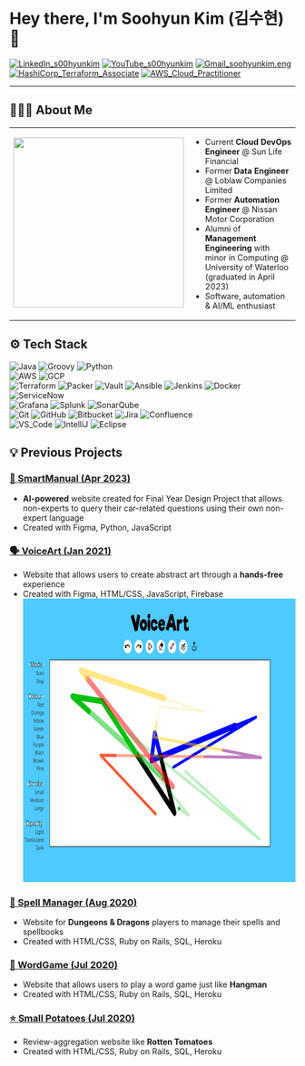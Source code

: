 # Hey there, I'm Soohyun Kim (김수현) 👋

[![LinkedIn_s00hyunkim](https://img.shields.io/badge/Soohyun_Kim-blue?style=flat-square&logo=LinkedIn&logoColor=white&link=https%3A%2F%2Fwww.linkedin.com%2Fin%2Fs00hyunkim%2F)](https://www.linkedin.com/in/s00hyunkim)
[![YouTube_s00hyunkim](https://img.shields.io/youtube/channel/views/UCHJ4X2Y1FGqP8fRj3FZsb4w?style=flat-square&logo=YouTube&logoColor=white&link=https%3A%2F%2Fwww.youtube.com%2F%40s00hyunkim)](https://www.youtube.com/@s00hyunkim)
[![Gmail_soohyunkim.eng](https://img.shields.io/badge/soohyunkim.eng-lightgray?style=flat-square&logo=Gmail&logoColor=white&link=mailto%3Asoohyunkim.eng%40gmail.com)](mailto:soohyunkim.eng@gmail.com)  
[![HashiCorp_Terraform_Associate](https://img.shields.io/badge/HashiCorp_Certified_Terraform_Associate-black?style=flat-square&logo=HashiCorp&logoColor=white&link=https%3A%2F%2Fwww.credly.com%2Fbadges%2Fdb3057e1-f953-48db-bc7e-18c7910d5e23%2Fpublic_url)](https://www.credly.com/badges/db3057e1-f953-48db-bc7e-18c7910d5e23/public_url)
[![AWS_Cloud_Practitioner](https://img.shields.io/badge/AWS_Certified_Cloud_Practitioner-orange?style=flat-square&logo=AmazonWebServices&logoColor=white&link=https%3A%2F%2Fwww.credly.com%2Fbadges%2F2bb06f41-0131-401e-8e4f-64e86b626268%2Fpublic_url)](https://www.credly.com/badges/2bb06f41-0131-401e-8e4f-64e86b626268/public_url)

---

## 👩🏻‍💻 About Me

<style>
table, th, td {
   border: none;
}
</style>

<table>
  <tr>
    <td><img height="300px" src="images/SoohyunKim.gif" width="300px"/></td>
    <td>
      <ul>
        <li>Current <b>Cloud DevOps Engineer</b> @ Sun Life Financial</li>
        <li>Former <b>Data Engineer</b> @ Loblaw Companies Limited</li>
        <li>Former <b>Automation Engineer</b> @ Nissan Motor Corporation</li>
        <li>Alumni of <b>Management Engineering</b> with minor in Computing @ University of Waterloo (graduated in April 2023)</li>
        <li>Software, automation & AI/ML enthusiast</li>
      </ul>
    </td>
  </tr>
</table>

## ⚙️ Tech Stack

![Java](https://img.shields.io/badge/Java-lightgray?style=for-the-badge&logo=Java&logoColor=white)
![Groovy](https://img.shields.io/badge/Apache_Groovy-lightblue?style=for-the-badge&logo=Apache&logoColor=white)
![Python](https://img.shields.io/badge/Python-blue?style=for-the-badge&logo=Python&logoColor=white)  
![AWS](https://img.shields.io/badge/Amazon_Web_Services-orange?style=for-the-badge&logo=Amazon%20Web%20Services&logoColor=white)
![GCP](https://img.shields.io/badge/Google_Cloud_Platform-lightgray?style=for-the-badge&logo=Google&logoColor=white)  
![Terraform](https://img.shields.io/badge/Terraform-purple?style=for-the-badge&logo=Terraform&logoColor=white)
![Packer](https://img.shields.io/badge/Packer-blue?style=for-the-badge&logo=Packer&logoColor=white)
![Vault](https://img.shields.io/badge/Vault-black?style=for-the-badge&logo=Vault&logoColor=white)
![Ansible](https://img.shields.io/badge/Ansible-red?style=for-the-badge&logo=Red%20Hat&logoColor=white)
![Jenkins](https://img.shields.io/badge/Jenkins-lightgray?style=for-the-badge&logo=Jenkins&logoColor=white)
![Docker](https://img.shields.io/badge/Docker-darkblue?style=for-the-badge&logo=Docker&logoColor=white)
![ServiceNow](https://img.shields.io/badge/ServiceNow-darkgreen?style=for-the-badge&logo=ServiceNow&logoColor=white)  
![Grafana](https://img.shields.io/badge/Grafana-darkorange?style=for-the-badge&logo=Grafana&logoColor=white)
![Splunk](https://img.shields.io/badge/Splunk-red?style=for-the-badge&logo=Splunk&logoColor=white)
![SonarQube](https://img.shields.io/badge/SonarQube-lightblue?style=for-the-badge&logo=SonarQube&logoColor=white)  
![Git](https://img.shields.io/badge/Git-black?style=for-the-badge&logo=Git&logoColor=white)
![GitHub](https://img.shields.io/badge/GitHub-black?style=for-the-badge&logo=GitHub&logoColor=white)
![Bitbucket](https://img.shields.io/badge/Bitbucket-blue?style=for-the-badge&logo=Bitbucket&logoColor=white)
![Jira](https://img.shields.io/badge/Jira-blue?style=for-the-badge&logo=Jira&logoColor=white)
![Confluence](https://img.shields.io/badge/Confluence-blue?style=for-the-badge&logo=Confluence&logoColor=white)  
![VS_Code](https://img.shields.io/badge/Visual_Studio_Code-darkblue?style=for-the-badge&logo=Visual%20Studio%20Code&logoColor=white)
![IntelliJ](https://img.shields.io/badge/IntelliJ-hotpink?style=for-the-badge&logo=IntelliJ&logoColor=white)
![Eclipse](https://img.shields.io/badge/Eclipse-darkblue?style=for-the-badge&logo=Eclipse&logoColor=white)

## 💡 Previous Projects

### <a href="https://drive.google.com/file/d/1x0QnM4RGB66VMYbTJnMKlgvgKuj-Lz6p/view?usp=sharing">🚗 SmartManual (Apr 2023)</a>

- **AI-powered** website created for Final Year Design Project that allows non-experts to query their car-related questions using their own non-expert language
- Created with Figma, Python, JavaScript

### <a href="https://devpost.com/software/voiceart">🗣️ VoiceArt (Jan 2021)</a>

- Website that allows users to create abstract art through a **hands-free** experience
- Created with Figma, HTML/CSS, JavaScript, Firebase
  <img height="500px" src="images/VoiceArt.png" width="800px"/>

### <a href="https://spellmanager-s449kim.herokuapp.com">🔮 Spell Manager (Aug 2020)</a>

- Website for **Dungeons & Dragons** players to manage their spells and spellbooks
- Created with HTML/CSS, Ruby on Rails, SQL, Heroku

### <a href="https://rails-wordgame-s449kim.herokuapp.com/">🧩 WordGame (Jul 2020)</a>

- Website that allows users to play a word game just like **Hangman**
- Created with HTML/CSS, Ruby on Rails, SQL, Heroku

### <a href="https://small-potatoes-s449kim.herokuapp.com">⭐ Small Potatoes (Jul 2020)</a>

- Review-aggregation website like **Rotten Tomatoes**
- Created with HTML/CSS, Ruby on Rails, SQL, Heroku
